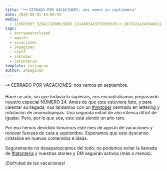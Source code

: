 ```yaml
---
title: "🗝 CERRADO POR VACACIONES: nos vemos en septiembre"
date: 2020-08-01 10:00:55
media: 
  - 116683097_3294271800619685_1314883483759359559_n_18153214345046021.jpg
tags: 
  - sorryweareclosed
  - agosto
  - vacaciones
  - 24paginas
  - staff
  - inktober
  - latonteria
template: instagram
author: 24paginas
---
```


🗝 CERRADO POR VACACIONES: nos vemos en septiembre.

Hace un año, sin que todavía lo supierais, nos encontrábamos preparando nuestro especial NÚMERO 24. Antes de que este estuviera listo, y para calentar su llegada, nos lanzamos con un [#inktober](/tags/inktober) centrado en lettering y rotulación de onomatopeyas. Una segunda mitad de año intensa difícil de igualar. Pero, por lo que sea, este está siendo un año raro.

Por eso hemos decidido tomarnos este mes de agosto de vacaciones y renovar fuerzas de cara a septiembre. Esperamos que este descanso cristalice en nuevos contenidos e ideas.

Seguramente no desaparezcamos del todo, no podemos evitar la llamada de [#latonteria](/tags/latonteria) y nuestras stories y DM seguirán activos (más o menos).

¡Disfrutad de las vacaciones!
